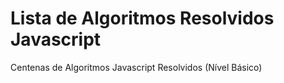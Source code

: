 # Lista de Algoritmos Resolvidos Javascript
 Centenas de Algoritmos Javascript Resolvidos (Nível Básico)
